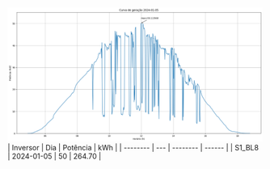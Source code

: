 ![My Image](05_01_2024-S1_BL8.png)
| Inversor | Dia | Potência | kWh    |
| -------- | --- | -------- | ------ |
| S1_BL8       | 2024-01-05  | 50       | 264.70 |